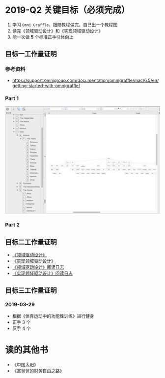 # 2019-Q2 关键目标（必须完成）

1. 学习 `Omni Graffle`，跟随教程做完，自己出一个教程图
2. 读完《领域驱动设计》和《实现领域驱动设计》
3. 能一次做 **5** 个标准正手引体向上

## 目标一工作量证明

### 参考资料

* <https://support.omnigroup.com/documentation/omnigraffle/mac/6.5/en/getting-started-with-omnigraffle/>

### Part 1

![](../../images/omni-graffle-tutorial-part1.png)

### Part 2


## 目标二工作量证明

* [《领域驱动设计》](../../book_review/领域驱动设计.md)
* [《实现领域驱动设计》](../../book_review/实现领域驱动设计.md)
* [《领域驱动设计》阅读日志](../../reading_record/《领域驱动设计》阅读日志.md)
* [《实现领域驱动设计》阅读日志](../../reading_record/《实现领域驱动设计》阅读日志.md)

## 目标三工作量证明

### 2019-03-29

* 根据《体育运动中的功能性训练》进行健身
* 正手 3 个
* 反手 4 个

# 读的其他书

* 《中国太阳》
* 《富爸爸的财务自由之路》
